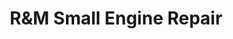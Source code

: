 ---
title: "R&M Small Engine Repair"
url: /endicott/rundm-small-engine-repair/
shop: Autowerkstatt
---